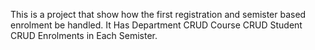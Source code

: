 This is a project that show how the first registration and semister based enrolment be handled.
It Has Department CRUD
Course CRUD
Student CRUD
Enrolments in Each Semister.
